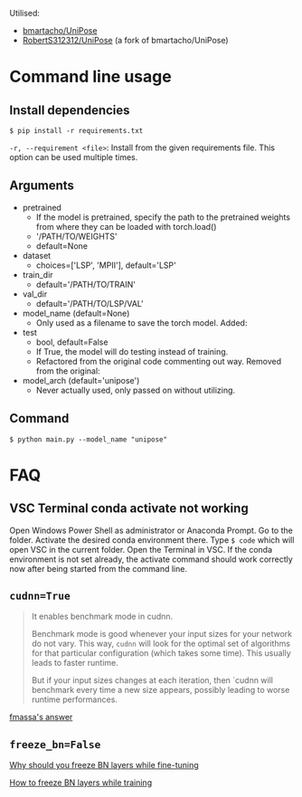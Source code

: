 Utilised:
- [bmartacho/UniPose](https://github.com/bmartacho/UniPose)
- [RobertS312312/UniPose](https://github.com/RobertS312312/UniPose) (a fork of bmartacho/UniPose)

# Command line usage

## Install dependencies

```
$ pip install -r requirements.txt
```

`-r, --requirement <file>`:
Install from the given requirements file. This option can be used multiple times.

## Arguments

- pretrained
    * If the model is pretrained, specify the path to the pretrained weights from where they can be loaded with torch.load()
    * '/PATH/TO/WEIGHTS'
    * default=None
- dataset
    * choices=['LSP', 'MPII'], default='LSP'
- train_dir
    * default='/PATH/TO/TRAIN'
- val_dir
    * default='/PATH/TO/LSP/VAL'
- model_name (default=None)
    * Only used as a filename to save the torch model.
Added:
- test
    * bool, default=False
    * If True, the model will do testing instead of training.
    * Refactored from the original code commenting out way.
Removed from the original:
- model_arch (default='unipose')
    * Never actually used, only passed on without utilizing.

## Command

```
$ python main.py --model_name "unipose"
```

# FAQ

## VSC Terminal conda activate not working

Open Windows Power Shell as administrator or Anaconda Prompt.
Go to the folder.
Activate the desired conda environment there.
Type `$ code` which will open VSC in the current folder.
Open the Terminal in VSC.
If the conda environment is not set already, the activate command should work correctly now after being started from the command line.

## `cudnn=True`

> It enables benchmark mode in cudnn.
>
> Benchmark mode is good whenever your input sizes for your network do not vary. This way, `cudnn` will look for the optimal set of algorithms for that particular configuration (which takes some time). This usually leads to faster runtime.
>
> But if your input sizes changes at each iteration, then `cudnn will benchmark every time a new size appears, possibly leading to worse runtime performances.

[fmassa's answer](https://discuss.pytorch.org/t/what-does-torch-backends-cudnn-benchmark-do/5936/2)

## `freeze_bn=False`

[Why should you freeze BN layers while fine-tuning](https://stackoverflow.com/questions/63016740/why-its-necessary-to-frozen-all-inner-state-of-a-batch-normalization-layer-when)

[How to freeze BN layers while training](https://discuss.pytorch.org/t/how-to-freeze-bn-layers-while-training-the-rest-of-network-mean-and-var-wont-freeze/89736/11)